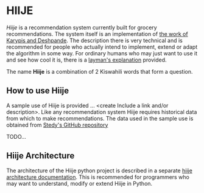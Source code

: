 # HIIJE

*Hiije* is a recommendation system currently built for grocery recommendations. The system itself is an implementation of [the work of Karypis and Deshpande](http://glaros.dtc.umn.edu/gkhome/fetch/papers/itemrsTOIS04.pdf). The description there is very technical and is recommended for people who actually intend to implement, extend or adapt the algorithm in some way. For ordinary humans who may just want to use it and see how cool it is, there is a [layman's explanation](https://github.com/mcflyhalf/hiije/tree/43b25df37893998810bb291b22530c7a1e9c3f02/Doc) provided.

The name **Hiije** is a combination of 2 Kiswahili words that form a question.


## How to use Hiije

A sample use of Hiije is provided ... <create Include a link and/or description>. Like any recommendation system Hiije requires historical data from which to make recommendations. The data used in the sample use is obtained from [Stedy's GitHub repository](https://github.com/stedy/Machine-Learning-with-R-datasets/blob/master/groceries.csv)

TODO... <create sample use>


## Hiije Architecture
The architecture of the Hiije python project is described in a separate [hiije architecture documentation](https://github.com/mcflyhalf/hiije/blob/master/hiije_architecture.md). This is recommended for programmers who may want to understand, modify or extend Hiije in Python.